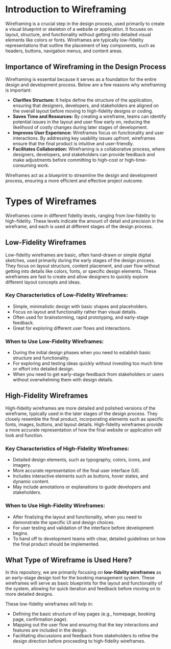 # Introduction to Wireframing

Wireframing is a crucial step in the design process, used primarily to create a visual blueprint or skeleton of a website or application. It focuses on layout, structure, and functionality without getting into detailed visual elements like colors or fonts. Wireframes are typically low-fidelity representations that outline the placement of key components, such as headers, buttons, navigation menus, and content areas.

## Importance of Wireframing in the Design Process

Wireframing is essential because it serves as a foundation for the entire design and development process. Below are a few reasons why wireframing is important:

- **Clarifies Structure:** It helps define the structure of the application, ensuring that designers, developers, and stakeholders are aligned on the overall layout before moving to high-fidelity designs or coding.
- **Saves Time and Resources:** By creating a wireframe, teams can identify potential issues in the layout and user flow early on, reducing the likelihood of costly changes during later stages of development.
- **Improves User Experience:** Wireframes focus on functionality and user interactions. By addressing key usability issues upfront, wireframes ensure that the final product is intuitive and user-friendly.
- **Facilitates Collaboration:** Wireframing is a collaborative process, where designers, developers, and stakeholders can provide feedback and make adjustments before committing to high-cost or high-time-consuming work.

Wireframes act as a blueprint to streamline the design and development process, ensuring a more efficient and effective project outcome.

# Types of Wireframes

Wireframes come in different fidelity levels, ranging from low-fidelity to high-fidelity. These levels indicate the amount of detail and precision in the wireframe, and each is used at different stages of the design process.

## Low-Fidelity Wireframes

Low-fidelity wireframes are basic, often hand-drawn or simple digital sketches, used primarily during the early stages of the design process. They focus on layout structure, content placement, and user flow without getting into details like colors, fonts, or specific design elements. These wireframes are fast to create and allow designers to quickly explore different layout concepts and ideas.

### Key Characteristics of Low-Fidelity Wireframes:
- Simple, minimalistic design with basic shapes and placeholders.
- Focus on layout and functionality rather than visual details.
- Often used for brainstorming, rapid prototyping, and early-stage feedback.
- Great for exploring different user flows and interactions.

### When to Use Low-Fidelity Wireframes:
- During the initial design phases when you need to establish basic structure and functionality.
- For exploring and testing ideas quickly without investing too much time or effort into detailed design.
- When you need to get early-stage feedback from stakeholders or users without overwhelming them with design details.

## High-Fidelity Wireframes

High-fidelity wireframes are more detailed and polished versions of the wireframe, typically used in the later stages of the design process. They closely resemble the final product, incorporating elements such as specific fonts, images, buttons, and layout details. High-fidelity wireframes provide a more accurate representation of how the final website or application will look and function.

### Key Characteristics of High-Fidelity Wireframes:
- Detailed design elements, such as typography, colors, icons, and imagery.
- More accurate representation of the final user interface (UI).
- Includes interactive elements such as buttons, hover states, and dynamic content.
- May include annotations or explanations to guide developers and stakeholders.

### When to Use High-Fidelity Wireframes:
- After finalizing the layout and functionality, when you need to demonstrate the specific UI and design choices.
- For user testing and validation of the interface before development begins.
- To hand off to development teams with clear, detailed guidelines on how the final product should be implemented.

## What Type of Wireframe is Used Here?

In this repository, we are primarily focusing on **low-fidelity wireframes** as an early-stage design tool for the booking management system. These wireframes will serve as basic blueprints for the layout and functionality of the system, allowing for quick iteration and feedback before moving on to more detailed designs.

These low-fidelity wireframes will help in:
- Defining the basic structure of key pages (e.g., homepage, booking page, confirmation page).
- Mapping out the user flow and ensuring that the key interactions and features are included in the design.
- Facilitating discussions and feedback from stakeholders to refine the design direction before proceeding to high-fidelity wireframes.